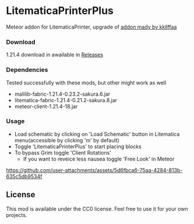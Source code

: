 # LitematicaPrinterPlus

Meteor addon for LitematicaPrinter, upgrade of [addon mady by kkllffaa](https://github.com/kkllffaa/meteor-litematica-printer)

### Download

1.21.4 download in awailable in [Releases](https://github.com/DortyTheGreat/LitematicaPrinterPlus/releases/latest)

### Dependencies

Tested successfully with these mods, but other might work as well

- malilib-fabric-1.21.4-0.23.2-sakura.6.jar
- litematica-fabric-1.21.4-0.21.2-sakura.8.jar
- meteor-client-1.21.4-18.jar

### Usage

- Load schematic by clicking on 'Load Schematic' button in Litematica menu(accessible by clicking 'm' by default) 
- Toggle 'LitematicaPrinterPlus' to start placing blocks 
- To bypass Grim toggle 'Client Rotations'
    - If you want to reveice less nausea toggle 'Free Look' in Meteor

https://github.com/user-attachments/assets/5d6fbca6-75aa-4284-813b-635c5db9534f

## License

This mod is available under the CC0 license. Feel free to use it for your own projects.
